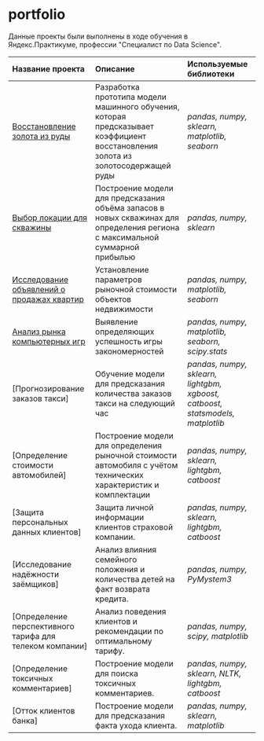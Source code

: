 # portfolio

Данные проекты были выполнены в ходе обучения в Яндекс.Практикуме, профессии "Специалист по Data Science".

| **Название проекта** | **Описание** | **Используемые библиотеки** |
| :-------------------- | :--------------------- |:---------------------------|
| [Восстановление золота из руды](https://github.com/Inna-Mazhorova/portfolio/tree/main/gold) | Разработка прототипа модели машинного обучения, которая предсказывает коэффициент восстановления золота из золотосодержащей руды | *pandas, numpy, sklearn, matplotlib, seaborn* |
| [Выбор локации для скважины](https://github.com/Inna-Mazhorova/portfolio/tree/main/oil) | Построение модели для предсказания объёма запасов в новых скважинах для определения региона с максимальной суммарной прибылью | *pandas, numpy, sklearn* |
| [Исследование объявлений о продажах квартир](https://github.com/Inna-Mazhorova/portfolio/tree/main/estate) | Установление параметров рыночной стоимости объектов недвижимости | *pandas, numpy,  matplotlib, seaborn* |
| [Анализ рынка компьютерных игр](https://github.com/Inna-Mazhorova/portfolio/tree/main/games) | Выявление определяющих успешность игры закономерностей | *pandas, numpy,  matplotlib, seaborn, scipy.stats* |
| [Прогнозирование заказов такси]| Обучение модели для предсказания количества заказов такси на следующий час | *pandas, numpy, sklearn, lightgbm, xgboost, catboost, statsmodels, matplotlib* |
| [Определение стоимости автомобилей]| Построение модели для определения рыночной стоимости автомобиля с учётом технических характеристик и комплектации | *pandas, numpy, sklearn, lightgbm, catboost* |
| [Защита персональных данных клиентов]| Защита личной информации клиентов страховой компании. | *pandas, numpy, sklearn, lightgbm, catboost* |
| [Исследование надёжности заёмщиков]| Анализ влияния семейного положения и количества детей на факт возврата кредита. | *pandas, numpy, PyMystem3* |
| [Определение перспективного тарифа для телеком компании]| Анализ поведения клиентов и рекомендации по оптимальному тарифу. | *pandas, numpy, scipy, matplotlib* |
| [Определение токсичных комментариев]| Построение модели для поиска токсичных комментариев. | *pandas, numpy, sklearn, NLTK, lightgbm, catboost* |
| [Отток клиентов банка]| Построение модели для предсказания факта ухода клиента. | *pandas, numpy, sklearn, matplotlib* |

